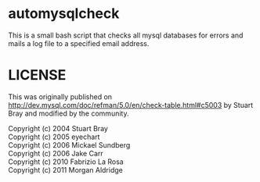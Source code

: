 # automysqlcheck

This is a small bash script that checks all mysql databases for errors and mails a log file to a specified email address.

# LICENSE

This was originally published on http://dev.mysql.com/doc/refman/5.0/en/check-table.html#c5003 by Stuart Bray and modified by the community.

Copyright (c) 2004 Stuart Bray  
Copyright (c) 2005 eyechart  
Copyright (c) 2006 Mickael Sundberg  
Copyright (c) 2006 Jake Carr  
Copyright (c) 2010 Fabrizio La Rosa  
Copyright (c) 2011 Morgan Aldridge  
